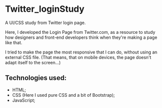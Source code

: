 # Twitter_loginStudy
A UI/CSS study from Twitter login page.

Here, I developed the Login Page from Twitter.com, as a resource to study how designers and front-end developers think when they're making a page like that.

I tried to make the page the most responsive that I can do, without using an external CSS file. (That means, that on mobile devices, the page doesn't adapt itself to the screen...)

## Technologies used:
- HTML;
- CSS (Here I used pure CSS and a bit of Bootstrap);
- JavaScript;
